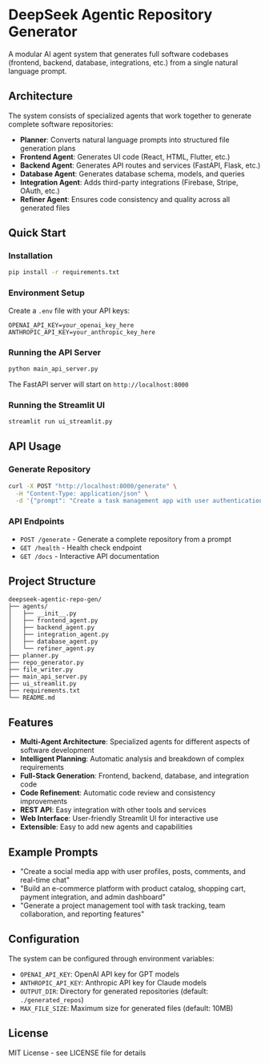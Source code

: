 # DeepSeek Agentic Repository Generator

A modular AI agent system that generates full software codebases (frontend, backend, database, integrations, etc.) from a single natural language prompt.

## Architecture

The system consists of specialized agents that work together to generate complete software repositories:

- **Planner**: Converts natural language prompts into structured file generation plans
- **Frontend Agent**: Generates UI code (React, HTML, Flutter, etc.)
- **Backend Agent**: Generates API routes and services (FastAPI, Flask, etc.)
- **Database Agent**: Generates database schema, models, and queries
- **Integration Agent**: Adds third-party integrations (Firebase, Stripe, OAuth, etc.)
- **Refiner Agent**: Ensures code consistency and quality across all generated files

## Quick Start

### Installation

```bash
pip install -r requirements.txt
```

### Environment Setup

Create a `.env` file with your API keys:

```
OPENAI_API_KEY=your_openai_key_here
ANTHROPIC_API_KEY=your_anthropic_key_here
```

### Running the API Server

```bash
python main_api_server.py
```

The FastAPI server will start on `http://localhost:8000`

### Running the Streamlit UI

```bash
streamlit run ui_streamlit.py
```

## API Usage

### Generate Repository

```bash
curl -X POST "http://localhost:8000/generate" \
  -H "Content-Type: application/json" \
  -d '{"prompt": "Create a task management app with user authentication, real-time updates, and file attachments"}'
```

### API Endpoints

- `POST /generate` - Generate a complete repository from a prompt
- `GET /health` - Health check endpoint
- `GET /docs` - Interactive API documentation

## Project Structure

```
deepseek-agentic-repo-gen/
├── agents/
│   ├── __init__.py
│   ├── frontend_agent.py
│   ├── backend_agent.py
│   ├── integration_agent.py
│   ├── database_agent.py
│   └── refiner_agent.py
├── planner.py
├── repo_generator.py
├── file_writer.py
├── main_api_server.py
├── ui_streamlit.py
├── requirements.txt
└── README.md
```

## Features

- **Multi-Agent Architecture**: Specialized agents for different aspects of software development
- **Intelligent Planning**: Automatic analysis and breakdown of complex requirements
- **Full-Stack Generation**: Frontend, backend, database, and integration code
- **Code Refinement**: Automatic code review and consistency improvements
- **REST API**: Easy integration with other tools and services
- **Web Interface**: User-friendly Streamlit UI for interactive use
- **Extensible**: Easy to add new agents and capabilities

## Example Prompts

- "Create a social media app with user profiles, posts, comments, and real-time chat"
- "Build an e-commerce platform with product catalog, shopping cart, payment integration, and admin dashboard"
- "Generate a project management tool with task tracking, team collaboration, and reporting features"

## Configuration

The system can be configured through environment variables:

- `OPENAI_API_KEY`: OpenAI API key for GPT models
- `ANTHROPIC_API_KEY`: Anthropic API key for Claude models
- `OUTPUT_DIR`: Directory for generated repositories (default: `./generated_repos`)
- `MAX_FILE_SIZE`: Maximum size for generated files (default: 10MB)

## License

MIT License - see LICENSE file for details